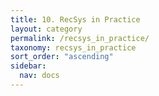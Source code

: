 ```yaml
---
title: 10. RecSys in Practice
layout: category
permalink: /recsys_in_practice/
taxonomy: recsys_in_practice
sort_order: "ascending"
sidebar:
  nav: docs
---
```


